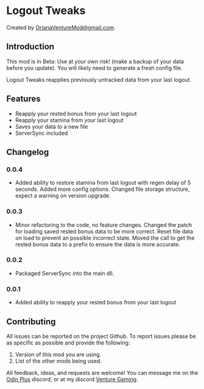 # Logout Tweaks

Created by [OrianaVentureMod@gmail.com](https://github.com/OrianaVenture/VentureValheim).

## Introduction

This mod is in Beta: Use at your own risk! (make a backup of your data before you update). You will likely need to generate a fresh config file.

Logout Tweaks reapplies previously untracked data from your last logout.

## Features

* Reapply your rested bonus from your last logout
* Reapply your stamina from your last logout
* Saves your data to a new file
* ServerSync included

## Changelog

### 0.0.4

* Added ability to restore stamina from last logout with regen delay of 5 seconds. Added more config options. Changed file storage structure, expect a warning on version upgrade.

### 0.0.3

* Minor refactoring to the code, no feature changes. Changed the patch for loading saved rested bonus data to be more correct. Reset file data on load to prevent an possible incorrect state. Moved the call to get the rested bonus data to a prefix to ensure the data is more accurate.

### 0.0.2

* Packaged ServerSync into the main dll.

### 0.0.1

* Added ability to reapply your rested bonus from your last logout

## Contributing

All issues can be reported on the project Github. To report issues please be as specific as possible and provide the following:

1. Version of this mod you are using.
2. List of the other mods being used.

All feedback, ideas, and requests are welcome! You can message me on the [Odin Plus](https://discord.gg/vYfFHxpJgN) discord, or at my discord [Venture Gaming](https://discord.gg/tAd5hapt88).
